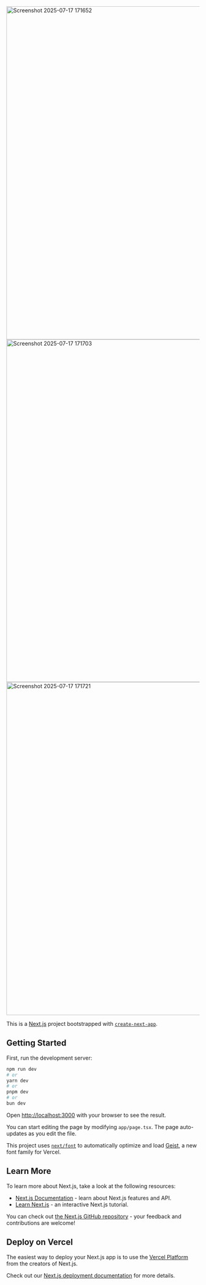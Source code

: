 
<img width="1911" height="868" alt="Screenshot 2025-07-17 171652" src="https://github.com/user-attachments/assets/57e70961-a955-4867-ba89-5698563e6508" />

<img width="1918" height="893" alt="Screenshot 2025-07-17 171703" src="https://github.com/user-attachments/assets/cf2bbf88-2cbe-45f7-95bf-be0bd6d54345" />
<img width="1912" height="868" alt="Screenshot 2025-07-17 171721" src="https://github.com/user-attachments/assets/edb4251f-4820-4f32-bd48-ebe05d48a0ba" />

This is a [Next.js](https://nextjs.org) project bootstrapped with [`create-next-app`](https://nextjs.org/docs/app/api-reference/cli/create-next-app).

## Getting Started

First, run the development server:

```bash
npm run dev
# or
yarn dev
# or
pnpm dev
# or
bun dev
```

Open [http://localhost:3000](http://localhost:3000) with your browser to see the result.

You can start editing the page by modifying `app/page.tsx`. The page auto-updates as you edit the file.

This project uses [`next/font`](https://nextjs.org/docs/app/building-your-application/optimizing/fonts) to automatically optimize and load [Geist](https://vercel.com/font), a new font family for Vercel.

## Learn More

To learn more about Next.js, take a look at the following resources:

- [Next.js Documentation](https://nextjs.org/docs) - learn about Next.js features and API.
- [Learn Next.js](https://nextjs.org/learn) - an interactive Next.js tutorial.

You can check out [the Next.js GitHub repository](https://github.com/vercel/next.js) - your feedback and contributions are welcome!

## Deploy on Vercel

The easiest way to deploy your Next.js app is to use the [Vercel Platform](https://vercel.com/new?utm_medium=default-template&filter=next.js&utm_source=create-next-app&utm_campaign=create-next-app-readme) from the creators of Next.js.

Check out our [Next.js deployment documentation](https://nextjs.org/docs/app/building-your-application/deploying) for more details.
